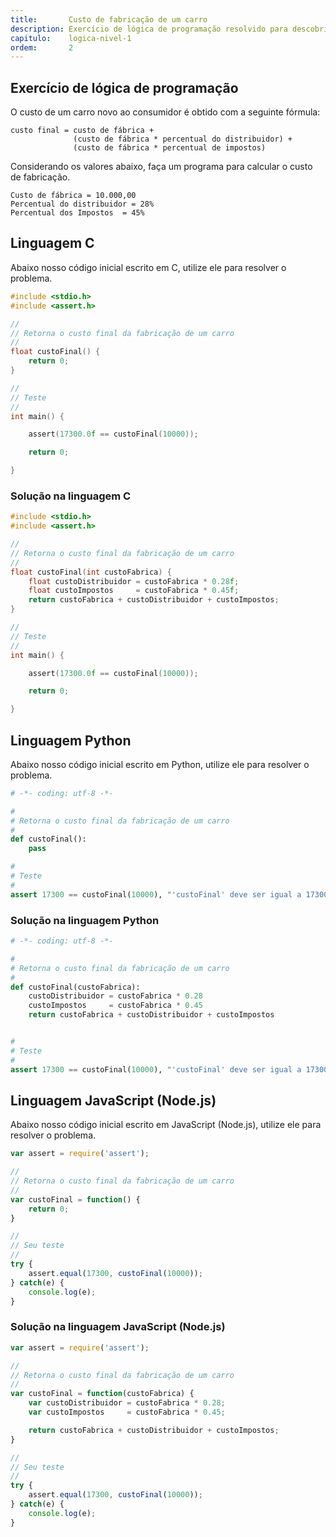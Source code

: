 ```yaml
---
title:       Custo de fabricação de um carro
description: Exercício de lógica de programação resolvido para descobrir o custo final de um carro.
capitulo:    logica-nivel-1
ordem:       2
---
```




Exercício de lógica de programação
---

O custo de um carro novo ao consumidor é obtido com a seguinte fórmula:

    custo final = custo de fábrica +
                  (custo de fábrica * percentual do distribuidor) +
                  (custo de fábrica * percentual de impostos)

Considerando os valores abaixo, faça um programa para calcular o custo de fabricação.

    Custo de fábrica = 10.000,00
    Percentual do distribuidor = 28%
    Percentual dos Impostos  = 45%





Linguagem C
---

Abaixo nosso código inicial escrito em C, utilize ele para resolver o problema.

```c
#include <stdio.h>
#include <assert.h>

//
// Retorna o custo final da fabricação de um carro
//
float custoFinal() {
    return 0;
}

//
// Teste
//
int main() {

    assert(17300.0f == custoFinal(10000));

    return 0;

}
```

### Solução na linguagem C

```c
#include <stdio.h>
#include <assert.h>

//
// Retorna o custo final da fabricação de um carro
//
float custoFinal(int custoFabrica) {
    float custoDistribuidor = custoFabrica * 0.28f;
    float custoImpostos     = custoFabrica * 0.45f;
    return custoFabrica + custoDistribuidor + custoImpostos;
}

//
// Teste
//
int main() {

    assert(17300.0f == custoFinal(10000));

    return 0;

}
```


Linguagem Python
---

Abaixo nosso código inicial escrito em Python, utilize ele para resolver o problema.

```python
# -*- coding: utf-8 -*-

#
# Retorna o custo final da fabricação de um carro
#
def custoFinal():
    pass

#
# Teste
#
assert 17300 == custoFinal(10000), "'custoFinal' deve ser igual a 17300"
```


### Solução na linguagem Python

```python
# -*- coding: utf-8 -*-

#
# Retorna o custo final da fabricação de um carro
#
def custoFinal(custoFabrica):
    custoDistribuidor = custoFabrica * 0.28
    custoImpostos     = custoFabrica * 0.45
    return custoFabrica + custoDistribuidor + custoImpostos


#
# Teste
#
assert 17300 == custoFinal(10000), "'custoFinal' deve ser igual a 17300"
```



Linguagem JavaScript (Node.js)
---

Abaixo nosso código inicial escrito em JavaScript (Node.js), utilize ele para resolver o problema.


```javascript
var assert = require('assert');

//
// Retorna o custo final da fabricação de um carro
//
var custoFinal = function() {
    return 0;
}

//
// Seu teste
//
try {
    assert.equal(17300, custoFinal(10000));
} catch(e) {
    console.log(e);
}
```


### Solução na linguagem JavaScript (Node.js)


```javascript
var assert = require('assert');

//
// Retorna o custo final da fabricação de um carro
//
var custoFinal = function(custoFabrica) {
    var custoDistribuidor = custoFabrica * 0.28;
    var custoImpostos     = custoFabrica * 0.45;

    return custoFabrica + custoDistribuidor + custoImpostos;
}

//
// Seu teste
//
try {
    assert.equal(17300, custoFinal(10000));
} catch(e) {
    console.log(e);
}
```

